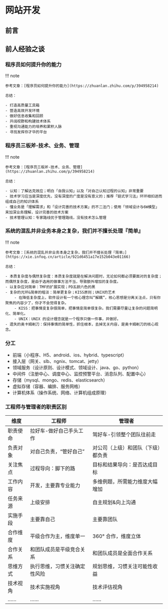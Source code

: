 # 网站开发

## 前言

## 前人经验之谈

### 程序员如何提升你的能力

!!! note

    参考文章：[程序员如何提升你的能力](https://zhuanlan.zhihu.com/p/394958214)

    总结：

    - 打造高质量工具箱
    - 营造高效开发环境
    - 做好信息收集和回顾
    - 开阔视野和构建技术体系
    - 重视沟通能力的培养和累积人脉
    - 寻找发挥你才华的平台

### 程序员三板斧-技术、业务、管理

!!! note

    参考文章：[程序员三板斧-技术、业务、管理](https://zhuanlan.zhihu.com/p/394958214)

    总结：

    - 认知：了解达克效应；明白「自我认知」以及「对自己认知过程的认知」非常重要
    - 技术学习应当是深度优先，没有深度的广度是没有意义的；推荐「链式学习法」环环相扣进而组成自己的知识体系
    - 懂业务是「理解需求」和「设计完善的技术方案」的不二法门；使用「领域设计与6W模型」来加深业务理解，设计完善的技术方案
    - 技术管理认知：专家路线优于管理路线，没有技术怎么管理

### 系统的混乱并非业务本身之复杂，我们并不擅长处理『简单』

!!! note

    参考文章：[系统的混乱并非业务本身之复杂，我们并不擅长处理『简单』](https://xie.infoq.cn/article/921d6451a17e152b043e01166)

    总结：

    - 本质复杂度与偶然复杂度：本质复杂度就是在解决问题时，无论如何都必须要面对的复杂度；而偶然复杂度，是由于选用的做事方法不当，导致额外增加的复杂度。
    - 以复杂应对简单：TMF的扩展实现；PD五颜六色的黑
    - 复杂的光环&简单的暗淡：简单更复杂；KISS原则；UNIX的艺术
        - 在降低复杂度上，软件设计有一个核心理念叫“解耦”，核心思想是分离关注点，只有你聚焦的内容少了，你才不会觉得复杂。
        - KISS：把事情变复杂很简单，把事情变简单很复杂。我们需要尽量让复杂的问题简明化、简单化。
        - UNIX：UNIX 的设计理念就是一个程序只做一件事，并做好。
    - 遗失的奥卡姆剃刀：保持事情的简单性，抓住根本，去掉无关内容，是奥卡姆剃刀的核心观念。

### 分工

- 前端（小程序、H5、android、ios、hybrid、typescript）
- 接入层（网关、slb、ngnix、tomcat、jetty）
- 领域服务（设计原则、设计模式、领域设计、java、go、python）
- 中间件（注册中心、调度中心、监控预警平台、消息队列、配置中心）
- 存储（mysql、mongo、redis、elasticsearch）
- 虚拟存储（容器、编排、服务网格）
- 计算机体系（操作系统、网络、计算机组成原理）

### 工程师与管理者的职责区别

| 维度     | 工程师                       | 管理者                             |
| -------- | ---------------------------- | ---------------------------------- |
| 职责使命 | 拉好车-做好自己手头工作      | 驾好车-引领整个团队往前走          |
| 负责对象 | 对自己负责，“管好自己”       | 对公司（上级）和团队（下级）都负责 |
| 关注焦点 | 过程导向：脚下的路           | 目标和结果导向：是否达成目标       |
| 工作内容 | 开发，主要靠专业能力         | 多维例题，所需能力维度大幅增加     |
| 任务来源 | 上级安排                     | 自主规划&向上沟通                  |
| 实施手段 | 主要靠自己                   | 主要靠团队                         |
| 合作维度 | 平级合作为主，维度单一       | 360° 合作，维度立体                |
| 合作关系 | 和团队成员是平级竞合关系     | 和团队成员是全面合作关系           |
| 思维方式 | 执行思维，习惯关注确定性风险 | 规划思维，习惯关注可能性收益       |
| 技术视角 | 技术实施视角                 | 技术评估视角                       |
| ……       | ……                           | ……                                 |
